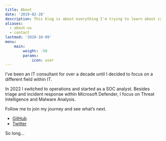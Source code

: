 ```yaml
---
title: About
date: '2019-02-28'
description: This blog is about everything I'm trying to learn about cyber security. 
aliases:
  - about-us
  - contact
lastmod: '2020-10-09'
menu:
    main: 
        weight: -50
        params:
            icon: user
---
```


I’ve been an IT consultant for over a decade until I decided to focus on a different field within IT.

In 2022 I switched to operations and started as a SOC analyst. Besides triage and incident response within Microsoft Defender, I focus on Threat Intelligence and Malware Analysis.

Follow me to join my journey and see what’s next.

- [GitHub](https://github.com/blueteamer)
- [Twitter](https://twitter.com/johnnythreeecho)

So long…
